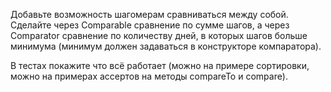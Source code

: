 Добавьте возможность шагомерам сравниваться между собой. Сделайте через Comparable сравнение по сумме шагов, а через Comparator сравнение по количеству дней, в которых шагов больше минимума (минимум должен задаваться в конструкторе компаратора).

В тестах покажите что всё работает (можно на примере сортировки, можно на примерах ассертов на методы compareTo и compare).